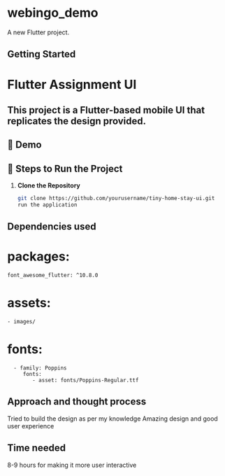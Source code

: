 # webingo_demo

A new Flutter project.

## Getting Started

# Flutter Assignment UI

This project is a Flutter-based mobile UI that replicates the design provided.
---

## 📱 Demo

## 🚀 Steps to Run the Project

1. **Clone the Repository**
   ```bash
   git clone https://github.com/yourusername/tiny-home-stay-ui.git
   run the application


## Dependencies used
   # packages:
    font_awesome_flutter: ^10.8.0

   # assets:
    - images/

   # fonts:
      - family: Poppins
         fonts:
            - asset: fonts/Poppins-Regular.ttf
    
## Approach and thought process
   Tried to build the design as per my knowledge
   Amazing design and good user experience
   
## Time needed
   8-9 hours for making it more user interactive